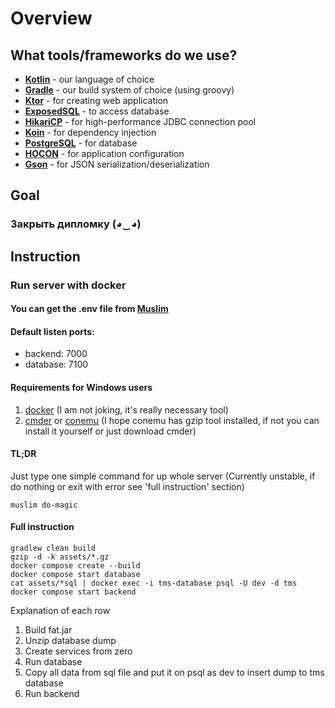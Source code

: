 # Overview

## What tools/frameworks do we use?

- **[Kotlin](https://kotlinlang.org/)** - our language of choice
- **[Gradle](https://gradle.org/)** - our build system of choice (using groovy)
- **[Ktor](https://github.com/ktorio/ktor)** - for creating web application
- **[ExposedSQL](https://github.com/JetBrains/Exposed)** - to access database
- **[HikariCP](https://github.com/brettwooldridge/HikariCP)** - for high-performance JDBC connection pool
- **[Koin](https://insert-koin.io/)** - for dependency injection
- **[PostgreSQL](https://www.postgresql.org/)** - for database
- **[HOCON](https://github.com/lightbend/config/)** - for application configuration
- **[Gson](https://github.com/google/gson)** - for JSON serialization/deserialization

## Goal

### Закрыть дипломку (◕‿◕)

## Instruction

### Run server with docker

#### You can get the .env file from [Muslim](https://github.com/SkyfaceD)

#### Default listen ports:

- backend: 7000
- database: 7100

#### Requirements for Windows users

1. [docker](https://docs.docker.com/get-docker/) (I am not joking, it's really necessary tool)
2. [cmder](https://cmder.net/) or [conemu](https://conemu.github.io/en/Downloads.html) (I hope conemu has gzip tool
   installed, if not you can install it yourself or just download cmder)

#### TL;DR

Just type one simple command for up whole server (Currently unstable, if do nothing or exit with error see 'full
instruction' section)

```
muslim do-magic
```

#### Full instruction

```
gradlew clean build 
gzip -d -k assets/*.gz
docker compose create --build
docker compose start database
cat assets/*sql | docker exec -i tms-database psql -U dev -d tms
docker compose start backend
```

Explanation of each row

1. Build fat.jar
2. Unzip database dump
3. Create services from zero
4. Run database
5. Copy all data from sql file and put it on psql as dev to insert dump to tms database
6. Run backend